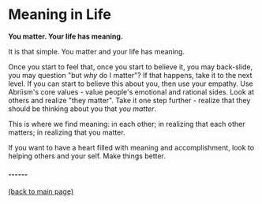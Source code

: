 # Meaning in Life

**You matter.  Your life has meaning.**

It is that simple.  You matter and your life has meaning.

Once you start to feel that, once you start to believe it, you may back-slide, you may question "but *why* do I matter"?
If that happens, take it to the next level.  If you can start to believe this about you, then use your empathy.  Use Abriism's core values - value people's emotional and rational sides.  Look at others and realize "they matter".  Take it one step further - realize that they should be thinking about you that *you matter*.


This is where we find meaning:  in each other; in realizing that each other matters; in realizing that you matter.


If you want to have a heart filled with meaning and accomplishment, look to helping others and your self.  Make things better.



#### ------
[(back to main page)](../index.html)

